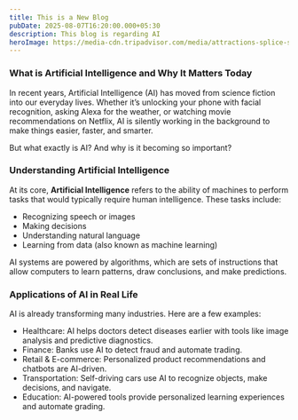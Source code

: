 ```yaml
---
title: This is a New Blog
pubDate: 2025-08-07T16:20:00.000+05:30
description: This blog is regarding AI
heroImage: https://media-cdn.tripadvisor.com/media/attractions-splice-spp-674x446/08/bb/cc/f0.jpg
---
```

### What is Artificial Intelligence and Why It Matters Today

In recent years, Artificial Intelligence (AI) has moved from science fiction into our everyday lives. Whether it’s unlocking your phone with facial recognition, asking Alexa for the weather, or watching movie recommendations on Netflix, AI is silently working in the background to make things easier, faster, and smarter.

But what exactly is AI? And why is it becoming so important?

### Understanding Artificial Intelligence

At its core, **Artificial Intelligence** refers to the ability of machines to perform tasks that would typically require human intelligence. These tasks include:

* Recognizing speech or images 
* Making decisions
* Understanding natural language
* Learning from data (also known as machine learning)

AI systems are powered by algorithms, which are sets of instructions that allow computers to learn patterns, draw conclusions, and make predictions.

### Applications of AI in Real Life

AI is already transforming many industries. Here are a few examples:

* Healthcare: AI helps doctors detect diseases earlier with tools like image analysis and predictive diagnostics.
* Finance: Banks use AI to detect fraud and automate trading.
* Retail & E-commerce: Personalized product recommendations and chatbots are AI-driven.
* Transportation: Self-driving cars use AI to recognize objects, make decisions, and navigate.
* Education: AI-powered tools provide personalized learning experiences and automate grading.
